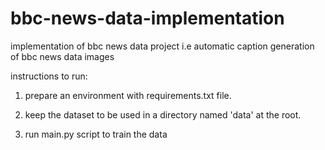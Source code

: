 # bbc-news-data-implementation
implementation of bbc news data project i.e automatic caption generation of bbc news data images

instructions to run:

1. prepare an environment with requirements.txt file.

2. keep the dataset to be used in a directory named 'data' at the root.

3. run main.py script to train the data
